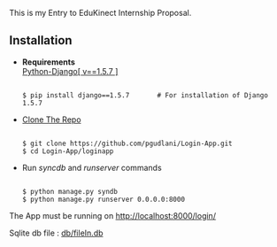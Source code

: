 This is my Entry to EduKinect Internship Proposal.

## Installation
* **Requirements**<br>
  [Python-Django[ v==1.5.7 ]](https://www.djangoproject.com/)

  ```

  $ pip install django==1.5.7       # For installation of Django 1.5.7

  ```

* [Clone The Repo](https://github.com/pgudlani/Login-App.git)
  ```

  $ git clone https://github.com/pgudlani/Login-App.git
  $ cd Login-App/loginapp

  ```

* Run _syncdb_ and _runserver_ commands
  ```

  $ python manage.py syndb
  $ python manage.py runserver 0.0.0.0:8000

  ```

The App must be running on [http://localhost:8000/login/](http://localhost:8000/login/)



Sqlite db file : [db/fileIn.db](https://github.com/pgudlani/Login-App/blob/master/loginapp/db/fileIn.db)

